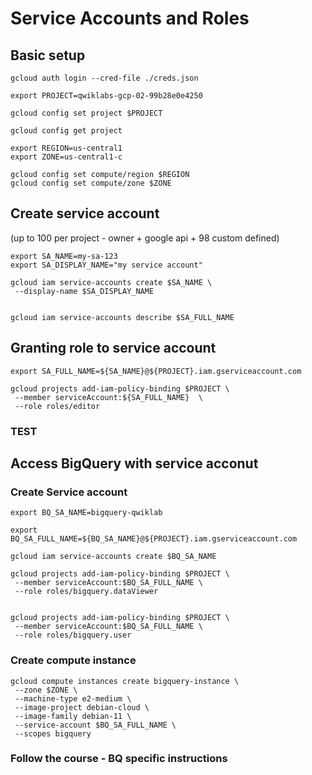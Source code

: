 # Service Accounts and Roles

## Basic setup

```shell
gcloud auth login --cred-file ./creds.json

export PROJECT=qwiklabs-gcp-02-99b28e0e4250

gcloud config set project $PROJECT

gcloud config get project

export REGION=us-central1
export ZONE=us-central1-c

gcloud config set compute/region $REGION
gcloud config set compute/zone $ZONE
```

## Create service account 

(up to 100 per project - owner + google api + 98 custom defined)

```shell
export SA_NAME=my-sa-123
export SA_DISPLAY_NAME="my service account"

gcloud iam service-accounts create $SA_NAME \
 --display-name $SA_DISPLAY_NAME


gcloud iam service-accounts describe $SA_FULL_NAME
```

## Granting role to service account

```shell
export SA_FULL_NAME=${SA_NAME}@${PROJECT}.iam.gserviceaccount.com 

gcloud projects add-iam-policy-binding $PROJECT \
 --member serviceAccount:${SA_FULL_NAME}  \
 --role roles/editor
```

### TEST

## Access BigQuery with service acconut

### Create Service account

```shell
export BQ_SA_NAME=bigquery-qwiklab

export BQ_SA_FULL_NAME=${BQ_SA_NAME}@${PROJECT}.iam.gserviceaccount.com 

gcloud iam service-accounts create $BQ_SA_NAME 

gcloud projects add-iam-policy-binding $PROJECT \
 --member serviceAccount:$BQ_SA_FULL_NAME \
 --role roles/bigquery.dataViewer


gcloud projects add-iam-policy-binding $PROJECT \
 --member serviceAccount:$BQ_SA_FULL_NAME \
 --role roles/bigquery.user

```

### Create compute instance

```shell
gcloud compute instances create bigquery-instance \
 --zone $ZONE \
 --machine-type e2-medium \
 --image-project debian-cloud \
 --image-family debian-11 \
 --service-account $BQ_SA_FULL_NAME \
 --scopes bigquery
```

### Follow the course - BQ specific instructions
